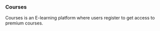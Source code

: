 ### Courses

Courses is an E-learning platform where users register to get access to premium courses.
